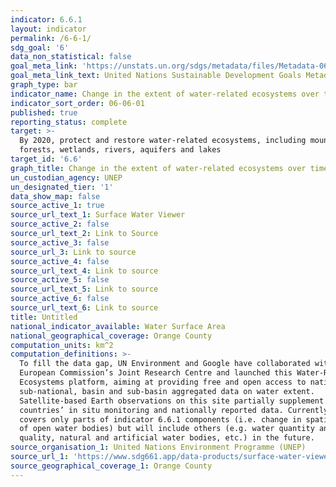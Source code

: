 ```yaml
---
indicator: 6.6.1
layout: indicator
permalink: /6-6-1/
sdg_goal: '6'
data_non_statistical: false
goal_meta_link: 'https://unstats.un.org/sdgs/metadata/files/Metadata-06-06-01a.pdf'
goal_meta_link_text: United Nations Sustainable Development Goals Metadata (pdf 428kB)
graph_type: bar
indicator_name: Change in the extent of water-related ecosystems over time
indicator_sort_order: 06-06-01
published: true
reporting_status: complete
target: >-
  By 2020, protect and restore water-related ecosystems, including mountains,
  forests, wetlands, rivers, aquifers and lakes
target_id: '6.6'
graph_title: Change in the extent of water-related ecosystems over time
un_custodian_agency: UNEP
un_designated_tier: '1'
data_show_map: false
source_active_1: true
source_url_text_1: Surface Water Viewer
source_active_2: false
source_url_text_2: Link to Source
source_active_3: false
source_url_3: Link to source
source_active_4: false
source_url_text_4: Link to source
source_active_5: false
source_url_text_5: Link to source
source_active_6: false
source_url_text_6: Link to source
title: Untitled
national_indicator_available: Water Surface Area
national_geographical_coverage: Orange County
computation_units: km^2
computation_definitions: >-
  To fill the data gap, UN Environment and Google have collaborated with the
  European Commission’s Joint Research Centre and launched this Water-Related
  Ecosystems platform, aiming at providing free and open access to national,
  sub-national, basin and sub-basin aggregated data on water extent.
  Satellite-based Earth observations on this site partially supplement
  countries’ in situ monitoring and nationally reported data. Currently the site
  covers only parts of indicator 6.6.1 components (i.e. change in spatial extent
  of open water bodies) but will include others (e.g. water quantity and
  quality, natural and artificial water bodies, etc.) in the future.
source_organisation_1: United Nations Environment Programme (UNEP)
source_url_1: 'https://www.sdg661.app/data-products/surface-water-viewer'
source_geographical_coverage_1: Orange County
---
```


